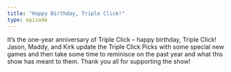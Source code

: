 ```yaml
---
title: "Happy Birthday, Triple Click!"
type: episode
---
```

It’s the one-year anniversary of Triple Click – happy birthday, Triple Click! Jason, Maddy, and Kirk update the Triple Click Picks with some special new games and then take some time to reminisce on the past year and what this show has meant to them. Thank you all for supporting the show!